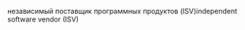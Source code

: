 <span data-ttu-id="4e58c-101">независимый поставщик программных продуктов (ISV)</span><span class="sxs-lookup"><span data-stu-id="4e58c-101">independent software vendor (ISV)</span></span>